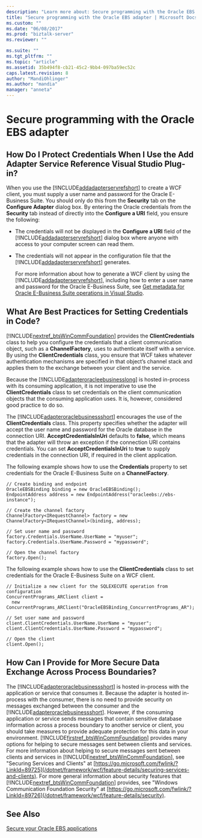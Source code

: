 ```yaml
---
description: "Learn more about: Secure programming with the Oracle EBS adapter"
title: "Secure programming with the Oracle EBS adapter | Microsoft Docs"
ms.custom: ""
ms.date: "06/08/2017"
ms.prod: "biztalk-server"
ms.reviewer: ""

ms.suite: ""
ms.tgt_pltfrm: ""
ms.topic: "article"
ms.assetid: 35b494f8-cb21-45c2-9bb4-097ba59ec52c
caps.latest.revision: 8
author: "MandiOhlinger"
ms.author: "mandia"
manager: "anneta"
---
```

# Secure programming with the Oracle EBS adapter
## How Do I Protect Credentials When I Use the Add Adapter Service Reference Visual Studio Plug-in?
 When you use the [!INCLUDE[addadapterservrefshort](../../includes/addadapterservrefshort-md.md)] to create a WCF client, you must supply a user name and password for the Oracle E-Business Suite. You should only do this from the **Security** tab on the **Configure Adapter** dialog box. By entering the Oracle credentials from the **Security** tab instead of directly into the **Configure a URI** field, you ensure the following:

- The credentials will not be displayed in the **Configure a URI** field of the [!INCLUDE[addadapterservrefshort](../../includes/addadapterservrefshort-md.md)] dialog box where anyone with access to your computer screen can read them.

- The credentials will not appear in the configuration file that the [!INCLUDE[addadapterservrefshort](../../includes/addadapterservrefshort-md.md)] generates.

  For more information about how to generate a WCF client by using the [!INCLUDE[addadapterservrefshort](../../includes/addadapterservrefshort-md.md)], including how to enter a user name and password for the Oracle E-Business Suite, see [Get metadata for Oracle E-Business Suite operations in Visual Studio](../../adapters-and-accelerators/adapter-oracle-ebs/get-metadata-for-oracle-e-business-suite-operations-in-visual-studio.md).

## What Are Best Practices for Setting Credentials in Code?
 [!INCLUDE[nextref_btsWinCommFoundation](../../includes/nextref-btswincommfoundation-md.md)] provides the **ClientCredentials** class to help you configure the credentials that a client communication object, such as a **ChannelFactory**, uses to authenticate itself with a service. By using the **ClientCredentials** class, you ensure that WCF takes whatever authentication mechanisms are specified in that object’s channel stack and applies them to the exchange between your client and the service.

 Because the [!INCLUDE[adapteroracleebusinesslong](../../includes/adapteroracleebusinesslong-md.md)] is hosted in-process with its consuming application, it is not imperative to use the **ClientCredentials** class to set credentials on the client communication objects that the consuming application uses. It is, however, considered good practice to do so.

 The [!INCLUDE[adapteroraclebusinessshort](../../includes/adapteroraclebusinessshort-md.md)] encourages the use of the **ClientCredentials** class. This property specifies whether the adapter will accept the user name and password for the Oracle database in the connection URI. **AcceptCredentialsInUri** defaults to **false**, which means that the adapter will throw an exception if the connection URI contains credentials. You can set **AcceptCredentialsInUri** to **true** to supply credentials in the connection URI, if required in the client application.

 The following example shows how to use the **Credentials** property to set credentials for the Oracle E-Business Suite on a **ChannelFactory**.

```
// Create binding and endpoint
OracleEBSBinding binding = new OracleEBSBinding();
EndpointAddress address = new EndpointAddress("oracleebs://ebs-instance");

// Create the channel factory
ChannelFactory<IRequestChannel> factory = new ChannelFactory<IRequestChannel>(binding, address);

// Set user name and password
factory.Credentials.UserName.UserName = "myuser";
factory.Credentials.UserName.Password = "mypassword";

// Open the channel factory
factory.Open();
```

 The following example shows how to use the **ClientCredentials** class to set credentials for the Oracle E-Business Suite on a WCF client.

```
// Initialize a new client for the SQLEXECUTE operation from configuration
ConcurrentPrograms_ARClient client =
  new ConcurrentPrograms_ARClient("OracleEBSBinding_ConcurrentPrograms_AR");

// Set user name and password
client.ClientCredentials.UserName.UserName = "myuser";
client.ClientCredentials.UserName.Password = "mypassword";

// Open the client
client.Open();
```

## How Can I Provide for More Secure Data Exchange Across Process Boundaries?
 The [!INCLUDE[adapteroraclebusinessshort](../../includes/adapteroraclebusinessshort-md.md)] is hosted in-process with the application or service that consumes it. Because the adapter is hosted in-process with the consumer, there is no need to provide security on messages exchanged between the consumer and the [!INCLUDE[adapteroraclebusinessshort](../../includes/adapteroraclebusinessshort-md.md)]. However, if the consuming application or service sends messages that contain sensitive database information across a process boundary to another service or client, you should take measures to provide adequate protection for this data in your environment. [!INCLUDE[firstref_btsWinCommFoundation](../../includes/firstref-btswincommfoundation-md.md)] provides many options for helping to secure messages sent between clients and services. For more information about helping to secure messages sent between clients and services in [!INCLUDE[nextref_btsWinCommFoundation](../../includes/nextref-btswincommfoundation-md.md)], see "Securing Services and Clients" at [https://go.microsoft.com/fwlink/?LinkId=89725](/dotnet/framework/wcf/feature-details/securing-services-and-clients). For more general information about security features that [!INCLUDE[nextref_btsWinCommFoundation](../../includes/nextref-btswincommfoundation-md.md)] provides, see "Windows Communication Foundation Security" at [https://go.microsoft.com/fwlink/?LinkId=89726](/dotnet/framework/wcf/feature-details/security).

## See Also
 [Secure your Oracle EBS applications](secure-your-oracle-ebs-applications.md)